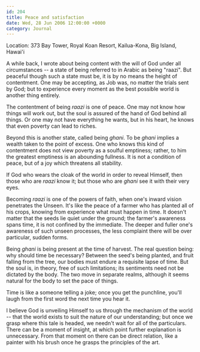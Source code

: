 ```yaml
---
id: 204
title: Peace and satisfaction
date: Wed, 28 Jun 2006 12:00:00 +0000
category: Journal
---
```


Location: 373 Bay Tower, Royal Koan Resort, Kailua-Kona, Big Island, Hawai'i

A while back, I wrote about being content with the will of God under all
circumstances -- a state of being referred to in Arabic as being
"raazi".  But peaceful though such a state must be, it is by no means
the height of contentment.  One may be accepting, as Job was, no matter
the trials sent by God; but to experience every moment as the best
possible world is another thing entirely.

The contentment of being *raazi* is one of peace.  One may not know how
things will work out, but the soul is assured of the hand of God behind
all things.  Or one may not have everything he wants, but in his heart,
he knows that even poverty can lead to riches.

Beyond this is another state, called being *ghani*.  To be *ghani* implies a
wealth taken to the point of excess.  One who knows this kind of
contentment does not view poverty as a soulful emptiness; rather, to him
the greatest emptiness is an abounding fullness.  It is not a condition
of peace, but of a joy which threatens all stability.

If God who wears the cloak of the world in order to reveal Himself, then
those who are *raazi* know it; but those who are *ghani* see it with their
very eyes.

Becoming *raazi* is one of the powers of faith, when one's inward vision
penetrates the Unseen.  It's like the peace of a farmer who has planted
all of his crops, knowing from experience what must happen in time.  It
doesn't matter that the seeds lie quiet under the ground; the farmer's
awareness spans time, it is not confined by the immediate.  The deeper
and fuller one's awareness of such unseen processes, the less complaint
there will be over particular, sudden forms.

Being *ghani* is being present at the time of harvest.  The real question
being: why should time be necessary?  Between the seed's being planted,
and fruit falling from the tree, our bodies must endure a requisite
lapse of time.  But the soul is, in theory, free of such limitations;
its sentiments need not be dictated by the body.  The two move in
separate realms, although it seems natural for the body to set the pace
of things.

Time is like a someone telling a joke; once you get the punchline,
you'll laugh from the first word the next time you hear it.

I believe God is unveiling Himself to us through the mechanism of the
world -- that the world exists to suit the nature of our understanding;
but once we grasp where this tale is headed, we needn't wait for all of
the particulars.  There can be a moment of insight, at which point
further explanation is unnecessary.  From that moment on there can be
direct relation, like a painter with his brush once he grasps the
principles of the art.


